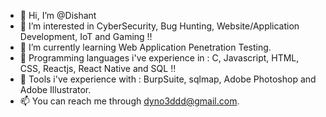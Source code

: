 - 👋 Hi, I’m @Dishant
- 👀 I’m interested in CyberSecurity, Bug Hunting, Website/Application Development, IoT and Gaming !!
- 🌱 I’m currently learning Web Application Penetration Testing.
- 🌱 Programming languages i've experience in : C, Javascript, HTML, CSS, Reactjs, React Native and SQL !!
- 🌱 Tools i've experience with : BurpSuite, sqlmap, Adobe Photoshop and Adobe Illustrator.
- 📫 You can reach me through dyno3ddd@gmail.com.

<!---
DishantGusain/DishantGusain is a ✨ special ✨ repository because its `README.md` (this file) appears on your GitHub profile.
You can click the Preview link to take a look at your changes.
--->
